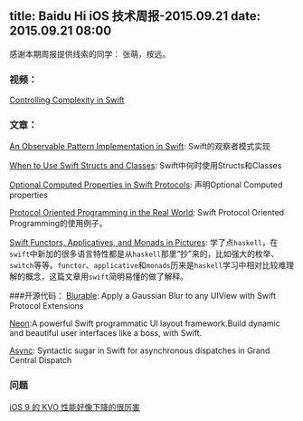 title: Baidu Hi iOS 技术周报-2015.09.21
date: 2015.09.21 08:00
---

感谢本期周报提供线索的同学： 张萌，桉远。

### 视频：
[Controlling Complexity in Swift](https://realm.io/news/andy-matuschak-controlling-complexity/)

### 文章：

 [An Observable Pattern Implementation in Swift](http://colindrake.me/2015/10/01/an-observable-pattern-implementation-in-swift/): Swift的观察者模式实现

[When to Use Swift Structs and Classes](https://www.mikeash.com/pyblog/friday-qa-2015-07-17-when-to-use-swift-structs-and-classes.html): Swift中何时使用Structs和Classes


[Optional Computed Properties in Swift Protocols](http://matthewpalmer.net/blog/2015/08/29/optional-computed-property-swift-protocol-non-objc/): 声明Optional Computed properties

[Protocol Oriented Programming in the Real World](http://matthewpalmer.net/blog/2015/08/30/protocol-oriented-programming-in-the-real-world/): Swift Protocol Oriented Programming的使用例子。

[Swift Functors, Applicatives, and Monads in Pictures](http://www.mokacoding.com/blog/functor-applicative-monads-in-pictures/):
 学了点`haskell`，在`swift`中新加的很多语言特性都是从`haskell`那里“抄”来的，比如强大的枚举、`switch`等等。`functor`、`applicative`和`monads`历来是`haskell`学习中相对比较难理解的概念，这篇文章用`swift`简明易懂的做了解释。

###开源代码：
[Blurable](https://github.com/FlexMonkey/Blurable): Apply a Gaussian Blur to any UIView with Swift Protocol Extensions

[Neon](https://github.com/mamaral/Neon):A powerful Swift programmatic UI layout framework.Build dynamic and beautiful user interfaces like a boss, with Swift.

[Async](https://github.com/duemunk/Async): Syntactic sugar in Swift for asynchronous dispatches in Grand Central Dispatch

### 问题
 [iOS 9 的 KVO 性能好像下降的很厉害](https://www.v2ex.com/t/223397#reply1)
